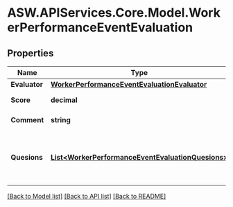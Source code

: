 # ASW.APIServices.Core.Model.WorkerPerformanceEventEvaluation
## Properties

Name | Type | Description | Notes
------------ | ------------- | ------------- | -------------
**Evaluator** | [**WorkerPerformanceEventEvaluationEvaluator**](WorkerPerformanceEventEvaluationEvaluator.md) |  | [optional] 
**Score** | **decimal** | Score out of 10 | [optional] 
**Comment** | **string** | Free text comment | [optional] 
**Quesions** | [**List&lt;WorkerPerformanceEventEvaluationQuesions&gt;**](WorkerPerformanceEventEvaluationQuesions.md) | List of questions and answers froman evaluator | [optional] 

[[Back to Model list]](../README.md#documentation-for-models) [[Back to API list]](../README.md#documentation-for-api-endpoints) [[Back to README]](../README.md)

